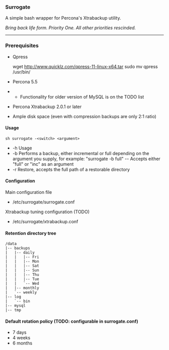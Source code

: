 ### Surrogate

A simple bash wrapper for Percona's Xtrabackup utility.

_Bring back life form. Priority One. All other priorities rescinded._

----

### Prerequisites

- Qpress 

    wget http://www.quicklz.com/qpress-11-linux-x64.tar 
    sudo mv qpress /usr/bin/

- Percona 5.5
- - Functionality for older version of MySQL is on the TODO list
- Percona Xtrabackup 2.0.1 or later
- Ample disk space (even with compression backups are only 2:1 ratio)

#### Usage

`sh surrogate -<switch> <argument>`

- -h	Usage
- -b	Performs a backup, either incremental or full depending on the argument you supply, for example: "surrogate -b full"
--	Accepts either "full" or "inc" as an argument
- -r 	Restore, accepts the full path of a restorable directory

#### Configuration

Main configuration file
- /etc/surrogate/surrogate.conf

Xtrabackup tuning configuration (TODO)
- /etc/surrogate/xtrabackup.conf

#### Retention directory tree 

    /data
    |-- backups
    |   |-- daily
    |   |   |-- Fri
    |   |   |-- Mon
    |   |   |-- Sat
    |   |   |-- Sun
    |   |   |-- Thu
    |   |   |-- Tue
    |   |   `-- Wed
    |   |-- monthly
    |   `-- weekly
    |-- log
    |   `-- bin
    |-- mysql
    |-- tmp

#### Default rotation policy (TODO: configurable in surrogate.conf)

- 7 days
- 4 weeks
- 6 months
